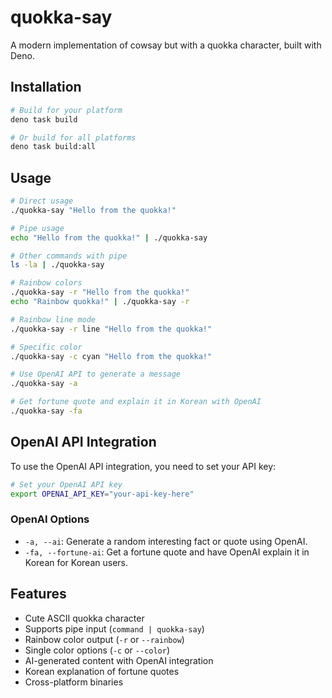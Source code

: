 # quokka-say

A modern implementation of cowsay but with a quokka character, built with Deno.

## Installation

```bash
# Build for your platform
deno task build

# Or build for all platforms
deno task build:all
```

## Usage

```bash
# Direct usage
./quokka-say "Hello from the quokka!"

# Pipe usage
echo "Hello from the quokka!" | ./quokka-say

# Other commands with pipe
ls -la | ./quokka-say

# Rainbow colors
./quokka-say -r "Hello from the quokka!"
echo "Rainbow quokka!" | ./quokka-say -r

# Rainbow line mode
./quokka-say -r line "Hello from the quokka!"

# Specific color
./quokka-say -c cyan "Hello from the quokka!"

# Use OpenAI API to generate a message
./quokka-say -a

# Get fortune quote and explain it in Korean with OpenAI
./quokka-say -fa
```

## OpenAI API Integration

To use the OpenAI API integration, you need to set your API key:

```bash
# Set your OpenAI API key
export OPENAI_API_KEY="your-api-key-here"
```

### OpenAI Options

- `-a, --ai`: Generate a random interesting fact or quote using OpenAI.
- `-fa, --fortune-ai`: Get a fortune quote and have OpenAI explain it in Korean for Korean users.

## Features

- Cute ASCII quokka character
- Supports pipe input (`command | quokka-say`)
- Rainbow color output (`-r` or `--rainbow`)
- Single color options (`-c` or `--color`)
- AI-generated content with OpenAI integration
- Korean explanation of fortune quotes
- Cross-platform binaries
